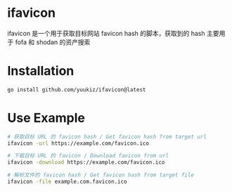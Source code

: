 # ifavicon

ifavicon 是一个用于获取目标网站 favicon hash 的脚本，获取到的 hash 主要用于 fofa 和 shodan 的资产搜索

# Installation

```bash
go install github.com/yuukiz/ifavicon@latest
```

# Use Example

```bash
# 获取目标 URL 的 favicon hash / Get favicon hash from target url
ifavicon -url https://example.com/favicon.ico

# 下载目标 URL 的 favicon / Download favicon from url
ifavicon -download https://example.com/favicon.ico

# 解析文件的 favicon hash / Get favicon hash from target file
ifavicon -file example.com.favicon.ico
```
